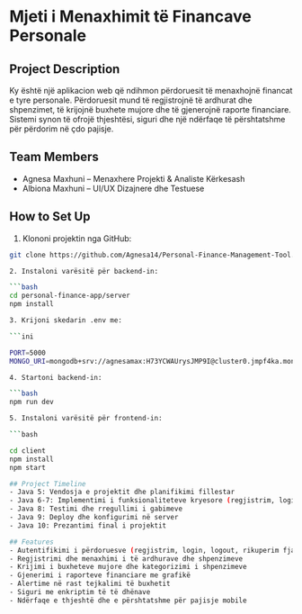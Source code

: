 # Mjeti i Menaxhimit të Financave Personale

## Project Description
Ky është një aplikacion web që ndihmon përdoruesit të menaxhojnë financat e tyre personale. Përdoruesit mund të regjistrojnë të ardhurat dhe shpenzimet, të krijojnë buxhete mujore dhe të gjenerojnë raporte financiare. Sistemi synon të ofrojë thjeshtësi, siguri dhe një ndërfaqe të përshtatshme për përdorim në çdo pajisje.

## Team Members
- Agnesa Maxhuni – Menaxhere Projekti & Analiste Kërkesash
- Albiona Maxhuni – UI/UX Dizajnere dhe Testuese

## How to Set Up
1. Klononi projektin nga GitHub:

```bash
git clone https://github.com/Agnesa14/Personal-Finance-Management-Tool.git

2. Instaloni varësitë për backend-in:

```bash
cd personal-finance-app/server
npm install

3. Krijoni skedarin .env me:

```ini

PORT=5000
MONGO_URI=mongodb+srv://agnesamax:H73YCWAUrysJMP9I@cluster0.jmpf4ka.mongodb.net/?retryWrites=true&w=majority&appName=Cluster0

4. Startoni backend-in:

```bash
npm run dev

5. Instaloni varësitë për frontend-in:

```bash

cd client
npm install
npm start

## Project Timeline
- Java 5: Vendosja e projektit dhe planifikimi fillestar
- Java 6-7: Implementimi i funksionaliteteve kryesore (regjistrim, login, shpenzime)
- Java 8: Testimi dhe rregullimi i gabimeve
- Java 9: Deploy dhe konfigurimi në server
- Java 10: Prezantimi final i projektit

## Features
- Autentifikimi i përdoruesve (regjistrim, login, logout, rikuperim fjalëkalimi)
- Regjistrimi dhe menaxhimi i të ardhurave dhe shpenzimeve
- Krijimi i buxheteve mujore dhe kategorizimi i shpenzimeve
- Gjenerimi i raporteve financiare me grafikë
- Alertime në rast tejkalimi të buxhetit
- Siguri me enkriptim të të dhënave
- Ndërfaqe e thjeshtë dhe e përshtatshme për pajisje mobile
